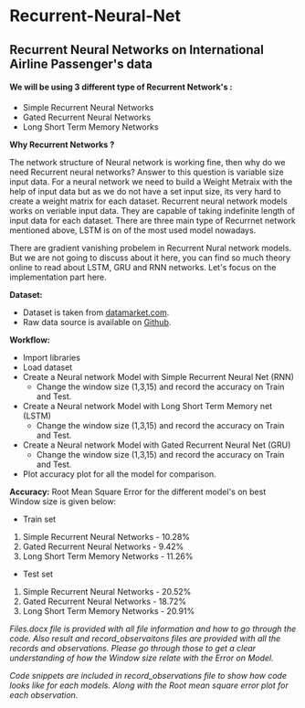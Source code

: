 Recurrent-Neural-Net
====================

## **Recurrent Neural Networks on International Airline Passenger's data**

#### We will be using 3 different type of Recurrent Network's :<br>

  - Simple Recurrent Neural Networks
  - Gated Recurrent Neural Networks
  - Long Short Term Memory Networks

**Why Recurrent Networks ?**

The network structure of Neural network is working fine, then why do we need Recurrent neural networks?
Answer to this question is variable size input data. For a neural network we need to build a Weight Metraix with the help of input data 
but as we do not have a set input size, its very hard to create a weight matrix for each dataset. 
Recurrent neural network models works on veriable input data. They are capable of taking indefinite length of input data for each dataset.
There are three main type of Recurrnet network mentioned above, LSTM is on of the most used model nowadays. 

There are gradient vanishing probelem in Recurrent Nural network models. But we are not going to discuss about it here, you can find so much
theory online to read about LSTM, GRU and RNN networks. Let's focus on the implementation part here. 

**Dataset:**

  - Dataset is taken from <a href="https://datamarket.com/data/set/22u3/international-airline-passengers-monthlytotals-in-thousands-jan-49-dec-60">datamarket.com</a>.<br>
  - Raw data source is available on <a href="https://raw.githubusercontent.com/jbrownlee/Datasets/master/airline-passengers.csv">Github</a>.<br>

**Workflow:**
  - Import libraries
  - Load dataset
  - Create a Neural network Model with Simple Recurrent Neural Net (RNN)
    - Change the window size (1,3,15) and record the accuracy on Train and Test.
  - Create a Neural network Model with Long Short Term Memory net (LSTM)
    - Change the window size (1,3,15) and record the accuracy on Train and Test.
  - Create a Neural network Model with Gated Recurrent Neural Net (GRU)
    - Change the window size (1,3,15) and record the accuracy on Train and Test.
  - Plot accuracy plot for all the model for comparison.
  
**Accuracy:**
Root Mean Square Error for the different model's on best Window size is given below:

- Train set 
1. Simple Recurrent Neural Networks - 10.28%
2. Gated Recurrent Neural Networks - 9.42%
3. Long Short Term Memory Networks - 11.26%

- Test set 
1. Simple Recurrent Neural Networks - 20.52%
2. Gated Recurrent Neural Networks - 18.72%
3. Long Short Term Memory Networks - 20.91%


*Files.docx file is provided with all file information and how to go through the code. Also result and record_observaitons files are provided with 
all the records and observations. Please go through those to get a clear understanding of how the Window size relate with the Error on Model.*

*Code snippets are included in record_observations file to show how code looks like for each models. Along with the Root mean square error plot for each
observation.*



